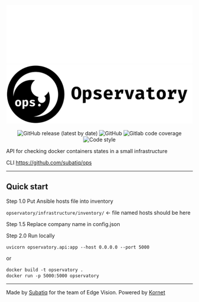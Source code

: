 ![](docs/brands/full_logo_white.svg#gh-dark-mode-only)
![](docs/brands/full_logo_black.svg#gh-light-mode-only)

<p align="center">
  <img alt="GitHub release (latest by date)" src="https://img.shields.io/github/v/release/subatiq/opservatory?style=for-the-badge">
  <img alt="GitHub" src="https://img.shields.io/github/license/subatiq/opservatory?color=blue&style=for-the-badge">
  <img alt="Gitlab code coverage" src="https://img.shields.io/gitlab/coverage/subatiq/opservatory/master?style=for-the-badge">
  <img alt="Code style" src="https://img.shields.io/badge/code%20style-black-black?style=for-the-badge">
</p>

API for checking docker containers states in a small infrastructure

CLI https://github.com/subatiq/ops

---

## Quick start

Step 1.0  Put Ansible hosts file into inventory

`opservatory/infrastructure/inventory/` <- file named hosts should be here

Step 1.5  Replace company name in config.json

Step 2.0  Run locally

```
uvicorn opservatory.api:app --host 0.0.0.0 --port 5000
```

or 

```
docker build -t opservatory .
docker run -p 5000:5000 opservatory
```

---

Made by [Subatiq](https://github.com/subatiq) for the team of Edge Vision. Powered by [Kornet](https://subatiq.github.io/kornet/)

